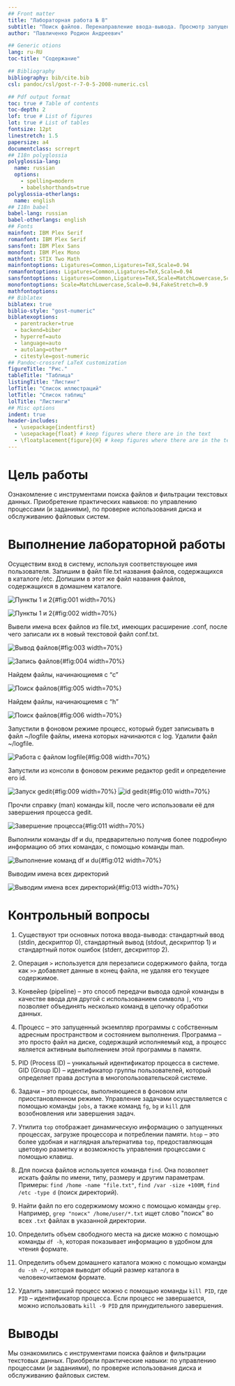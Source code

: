 ```yaml
---
## Front matter
title: "Лабораторная работа № 8"
subtitle: "Поиск файлов. Перенаправление ввода-вывода. Просмотр запущенных процессов"
author: "Павличенко Родион Андреевич"

## Generic otions
lang: ru-RU
toc-title: "Содержание"

## Bibliography
bibliography: bib/cite.bib
csl: pandoc/csl/gost-r-7-0-5-2008-numeric.csl

## Pdf output format
toc: true # Table of contents
toc-depth: 2
lof: true # List of figures
lot: true # List of tables
fontsize: 12pt
linestretch: 1.5
papersize: a4
documentclass: scrreprt
## I18n polyglossia
polyglossia-lang:
  name: russian
  options:
	- spelling=modern
	- babelshorthands=true
polyglossia-otherlangs:
  name: english
## I18n babel
babel-lang: russian
babel-otherlangs: english
## Fonts
mainfont: IBM Plex Serif
romanfont: IBM Plex Serif
sansfont: IBM Plex Sans
monofont: IBM Plex Mono
mathfont: STIX Two Math
mainfontoptions: Ligatures=Common,Ligatures=TeX,Scale=0.94
romanfontoptions: Ligatures=Common,Ligatures=TeX,Scale=0.94
sansfontoptions: Ligatures=Common,Ligatures=TeX,Scale=MatchLowercase,Scale=0.94
monofontoptions: Scale=MatchLowercase,Scale=0.94,FakeStretch=0.9
mathfontoptions:
## Biblatex
biblatex: true
biblio-style: "gost-numeric"
biblatexoptions:
  - parentracker=true
  - backend=biber
  - hyperref=auto
  - language=auto
  - autolang=other*
  - citestyle=gost-numeric
## Pandoc-crossref LaTeX customization
figureTitle: "Рис."
tableTitle: "Таблица"
listingTitle: "Листинг"
lofTitle: "Список иллюстраций"
lotTitle: "Список таблиц"
lolTitle: "Листинги"
## Misc options
indent: true
header-includes:
  - \usepackage{indentfirst}
  - \usepackage{float} # keep figures where there are in the text
  - \floatplacement{figure}{H} # keep figures where there are in the text
---
```


# Цель работы

Ознакомление с инструментами поиска файлов и фильтрации текстовых данных. Приобретение практических навыков: по управлению процессами (и заданиями), по проверке использования диска и обслуживанию файловых систем.

# Выполнение лабораторной работы

Осуществим вход в систему, используя соответствующее имя пользователя. Запишим в файл file.txt названия файлов, содержащихся в каталоге /etc. Допишим в этот же файл названия файлов, содержащихся в домашнем каталоге.

![Пункты 1 и 2](image/1.png){#fig:001 width=70%}

![Пункты 1 и 2](image/2.png){#fig:002 width=70%}

Вывели имена всех файлов из file.txt, имеющих расширение .conf, после чего записали их в новый текстовой файл conf.txt.

![Вывод файлов](image/3.png){#fig:003 width=70%}

![Запись файлов](image/4.png){#fig:004 width=70%}

Найдем файлы, начинающиемя с “c”

![Поиск файлов](image/5.png){#fig:005 width=70%}

Найдем файлы, начинающиемя с “h”

![Поиск файлов](image/6.png){#fig:006 width=70%}

Запустили в фоновом режиме процесс, который будет записывать в файл ~/logfile файлы, имена которых начинаются с log. Удалили файл ~/logfile.

![Работа с файлом logfile](image/8.png){#fig:008 width=70%}

Запустили из консоли в фоновом режиме редактор gedit и определение его id.

![Запуск gedit](image/9.png){#fig:009 width=70%}
![id gedit](image/10.png){#fig:010 width=70%}


Прочли справку (man) команды kill, после чего использовали её для завершения процесса gedit.

![Завершение процесса](image/11.png){#fig:011 width=70%}

Выполнили команды df и du, предварительно получив более подробную информацию об этих командах, с помощью команды man.

![Выполнение команд df и du](image/12.png){#fig:012 width=70%}

Выводим имена всех директорий

![ Выводим имена всех директорий](image/13.png){#fig:013 width=70%}

# Контрольный вопросы

1. Существуют три основных потока ввода-вывода: стандартный ввод (stdin, дескриптор 0), стандартный вывод (stdout, дескриптор 1) и стандартный поток ошибок (stderr, дескриптор 2). 

2. Операция `>` используется для перезаписи содержимого файла, тогда как `>>` добавляет данные в конец файла, не удаляя его текущее содержимое. 

3. Конвейер (pipeline) – это способ передачи вывода одной команды в качестве ввода для другой с использованием символа `|`, что позволяет объединять несколько команд в цепочку обработки данных. 

4. Процесс – это запущенный экземпляр программы с собственным адресным пространством и состоянием выполнения. Программа – это просто файл на диске, содержащий исполняемый код, а процесс является активным выполнением этой программы в памяти. 

5. PID (Process ID) – уникальный идентификатор процесса в системе. GID (Group ID) – идентификатор группы пользователей, который определяет права доступа в многопользовательской системе. 

6. Задачи – это процессы, выполняющиеся в фоновом или приостановленном режиме. Управление задачами осуществляется с помощью команды `jobs`, а также команд `fg`, `bg` и `kill` для возобновления или завершения задач. 

7. Утилита `top` отображает динамическую информацию о запущенных процессах, загрузке процессора и потреблении памяти. `htop` – это более удобная и наглядная альтернатива `top`, предоставляющая цветовую разметку и возможность управления процессами с помощью клавиш. 

8. Для поиска файлов используется команда `find`. Она позволяет искать файлы по имени, типу, размеру и другим параметрам. Примеры: `find /home -name "file.txt"`, `find /var -size +100M`, `find /etc -type d` (поиск директорий). 

9. Найти файл по его содержимому можно с помощью команды `grep`. Например, `grep "поиск" /home/user/*.txt` ищет слово "поиск" во всех `.txt` файлах в указанной директории. 

10. Определить объем свободного места на диске можно с помощью команды `df -h`, которая показывает информацию в удобном для чтения формате. 

11. Определить объем домашнего каталога можно с помощью команды `du -sh ~/`, которая выводит общий размер каталога в человекочитаемом формате. 

12. Удалить зависший процесс можно с помощью команды `kill PID`, где `PID` – идентификатор процесса. Если процесс не завершается, можно использовать `kill -9 PID` для принудительного завершения.


# Выводы

Мы ознакомились с инструментами поиска файлов и фильтрации текстовых данных. Приобрели практические навыки: по управлению процессами (и заданиями), по проверке использования диска и обслуживанию файловых систем.

